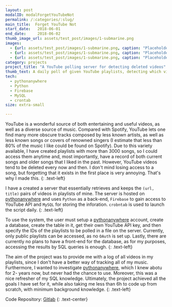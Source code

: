 ```yaml
---
layout: post
modalID: modalForgetYouTubeNot
permalink: /:categories/:slug/
main_title:  Forget YouTube Not
start_date:   2018-06-01
end_date:     2018-06-02
thumb_image_url: assets/test_post/images/1-submarine.png
images:
  - {url: assets/test_post/images/1-submarine.png, caption: "Placeholder image.", id: 1-submarine}
  - {url: assets/test_post/images/1-submarine.png, caption: "Placeholder image.", id: 1-submarine}
  - {url: assets/test_post/images/1-submarine.png, caption: "Placeholder image.", id: 1-submarine}
category: projects
project_title: "A YouTube polling server for detecting deleted videos"
thumb_text: A daily poll of given YouTube playlists, detecting which videos were deleted
tech:
  - pythonanywhere
  - Python
  - Firebase
  - MySQL
  - crontab
size: extra-small

---
```


YouTube is a wonderful source of both entertaining and useful videos, as well as a diverse source of music. Compared with Spotify, YouTube lets one find many more obscure tracks composed by less known artists, as well as less known songs or covers of renowned singers (I estimate that less than 80% of the music I like could be found on Spotify). Due to this variety available, I have created playlists with more than 3000 songs, so I could access them anytime and, most importantly, have a record of both current songs and older songs that I liked in the past. However, YouTube videos tend to be deleted every now and then. I don't mind losing access to a song, but forgetting that it exists in the first place is very annoying. That's why I made this.
{: .text-left}

I have a created a server that essentially retrieves and keeps the `(url, title)` pairs of videos in playlists of mine. The server is hosted on [pythonanywhere](pythonanywhere.com) and uses `Python` as a back-end, `Firebase` to gain access to YouTube API and `MySQL` for storing the inforation. `crobntab` is used to launch the script daily.
{: .text-left}

To use the system, the user must setup a [pythonanywhere](pythonanywhere.com) account, create a database, create the table in it, get their own YouTube API key, and then specify the IDs of the playlists to be polled in a file on the server. Currently, only public playlists can be accessed, as no `OAuth` is set up. Lastly, there are currently no plans to have a front-end for the database, as for my purposes, accessing the results by SQL queries is enough.
{: .text-left}

The aim of the project was to provide me with a log of all videos in my playlists, since I don't have a better way of tracking all of my music. Furthermore, I wanted to investigate [pythonanywhere](pythonanywhere.com), which I knew abotu for 2- years now, but never had the chance to use. Moreover, this was a nice refresher of my SQL knowledge. Ultimately, the project achieved all the goals I have set for it, while also taking me less than 6h to code up from scratch, with minimum background knowledge.
{: .text-left}

Code Repository: [Gitlab](https://gitlab.com/LinasKo/forget-youtube-not)
{: .text-center}